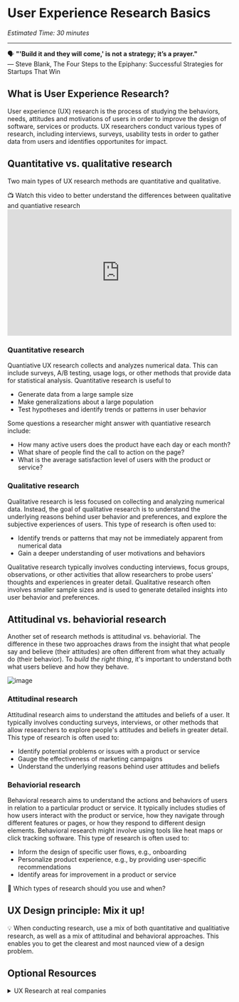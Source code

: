 # User Experience Research Basics

*Estimated Time: 30 minutes*

---

<aside>
  
  🗣 **"'Build it and they will come,' is not a strategy; it’s a prayer."** <br>
  — Steve Blank, The Four Steps to the Epiphany: Successful Strategies for Startups That Win

</aside>


## What is User Experience Research?
User experience (UX) research is the process of studying the behaviors, needs, attitudes and motivations of users in order to improve the design of software, services or products. UX researchers conduct various types of research, including interviews, surveys, usability tests in order to gather data from users and identifies opportunites for impact. 

  

## Quantitative vs. qualitative research
Two main types of UX research methods are quantitative and qualitative. 

<aside> 
  📺 Watch this video to better understand the differences between qualitative and quantiative research
</aside>

<div style="position: relative; padding-bottom: 56.25%; height: 0;">
  <iframe width="560" height="315" src="https://www.youtube.com/embed/LmWPygSxMms" title="YouTube video player" frameborder="0" allow="accelerometer; autoplay; clipboard-write; encrypted-media; gyroscope; picture-in-picture" allowfullscreen style="position: absolute; top: 0; left: 0; width: 100%; height: 100%;"
></iframe>
</div>


### Quantitative research 
Quantiative UX research collects and analyzes numerical data. This can include surveys, A/B testing, usage logs, or other methods that provide data for statistical analysis. Quantitative research is useful to 
- Generate data from a large sample size
- Make generalizations about a large population
- Test hypotheses and identify trends or patterns in user behavior 

Some questions a researcher might answer with quantiative research include:
- How many active users does the product have each day or each month?
- What share of people find the call to action on the page?
- What is the average satisfaction level of users with the product or service?

### Qualitative research
Qualitative research is less focused on collecting and analyzing numerical data. Instead, the goal of qualitative research is to understand the underlying reasons behind user behavior and preferences, and  explore the subjective experiences of users. This type of research is often used to:
- Identify trends or patterns that may not be immediately apparent from numerical data
- Gain a deeper understanding of user motivations and behaviors

Qualitative research typically involves conducting interviews, focus groups, observations, or other activities that allow researchers to probe users' thoughts and experiences in greater detail. Qualitative research often involves smaller sample sizes and is used to generate detailed insights into user behavior and preferences.




## Attitudinal vs. behaviorial research

Another set of research methods is attitudinal vs. behaviorial. The difference in these two approaches draws from the insight that what people say and believe (their attitudes) are often different from what they actually do (their behavior). To _build the right thing_, it's important to understand both what users believe and how they behave. 

![image](https://user-images.githubusercontent.com/1774663/205453222-f7e80444-0b86-4601-89ad-499d4e69334a.png)



### Attitudinal research 
Attitudinal research aims to understand the attitudes and beliefs of a user. It typically involves conducting surveys, interviews, or other methods that allow researchers to explore people's attitudes and beliefs in greater detail. This type of research is often used to:
- Identify potential problems or issues with a product or service
- Gauge the effectiveness of marketing campaigns
- Understand the underlying reasons behind user attitudes and beliefs

### Behaviorial research

Behavioral research aims to understand the actions and behaviors of users in relation to a particular product or service. It typically includes studies of how users interact with the product or service, how they navigate through different features or pages, or how they respond to different design elements. Behavioral research might involve using tools like heat maps or click tracking software. This type of research is often used to:
- Inform the design of specific user flows, e.g., onboarding 
- Personalize product experience, e.g., by providing user-specific recommendations
- Identify areas for improvement in a product or service


<aside>
🤔 Which types of research should you use and when?
</aside>

## UX Design principle: Mix it up!
💡 When conducting research, use a mix of both quantitative and qualitiative research, as well as a mix of attitudinal and behavioral approaches. This enables you to get the clearest and most naunced view of a design problem. 




## Optional Resources

<details>
<summary>UX Research at real companies</summary>
  <a href="https://www.answerlab.com/insights/takeaways-forrester-sf" target="_blank"> How instagram's culture of ux research positively impacts customer experience: takeaways from forrester cxsf</a><br />
  <a href="https://about.gitlab.com/handbook/product/ux/ux-research/" target="_blank">UX Reseaarch at Gitlab</a>
</details>


